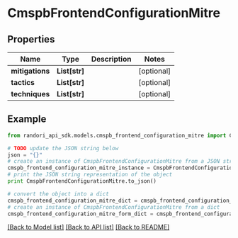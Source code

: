 # CmspbFrontendConfigurationMitre


## Properties

Name | Type | Description | Notes
------------ | ------------- | ------------- | -------------
**mitigations** | **List[str]** |  | [optional] 
**tactics** | **List[str]** |  | [optional] 
**techniques** | **List[str]** |  | [optional] 

## Example

```python
from randori_api_sdk.models.cmspb_frontend_configuration_mitre import CmspbFrontendConfigurationMitre

# TODO update the JSON string below
json = "{}"
# create an instance of CmspbFrontendConfigurationMitre from a JSON string
cmspb_frontend_configuration_mitre_instance = CmspbFrontendConfigurationMitre.from_json(json)
# print the JSON string representation of the object
print CmspbFrontendConfigurationMitre.to_json()

# convert the object into a dict
cmspb_frontend_configuration_mitre_dict = cmspb_frontend_configuration_mitre_instance.to_dict()
# create an instance of CmspbFrontendConfigurationMitre from a dict
cmspb_frontend_configuration_mitre_form_dict = cmspb_frontend_configuration_mitre.from_dict(cmspb_frontend_configuration_mitre_dict)
```
[[Back to Model list]](../README.md#documentation-for-models) [[Back to API list]](../README.md#documentation-for-api-endpoints) [[Back to README]](../README.md)


